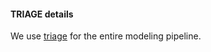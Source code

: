 #### TRIAGE details
We use [triage](http://github.com/dssg/triage) for the entire modeling pipeline.
